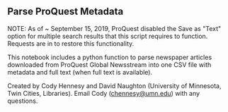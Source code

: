 ## Parse ProQuest Metadata

NOTE: As of ~ September 15, 2019, ProQuest disabled the Save as "Text" option for multiple search results that this script requires to function. Requests are in to restore this functionality.

This notebook includes a python function to parse newspaper articles downloaded from ProQuest Global Newsstream into one CSV file with metadata and full text (when full text is available). 

Created by Cody Hennesy and David Naughton (University of Minnesota, Twin Cities, Libraries). Email Cody (chennesy@umn.edu) with any questions. 
